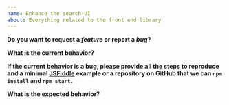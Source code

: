 ```yaml
---
name: Enhance the search-UI
about: Everything related to the front end library
---
```


<!--
  Thanks for participating in this project!
  Please:
    - make sure you are using the latest version of the library.
    - do at least one GitHub search in current issues, maybe your question is already here
-->

**Do you want to request a _feature_ or report a _bug_?**

**What is the current behavior?**

**If the current behavior is a bug, please provide all the steps to reproduce
and a minimal [JSFiddle][3] example or a repository on GitHub that we can
`npm install` and `npm start`.**

**What is the expected behavior?**

[1]: https://github.com/algolia/docsearch-configs
[2]: https://community.algolia.com/docsearch/config-file.html
[3]: (https://jsfiddle.net/)
